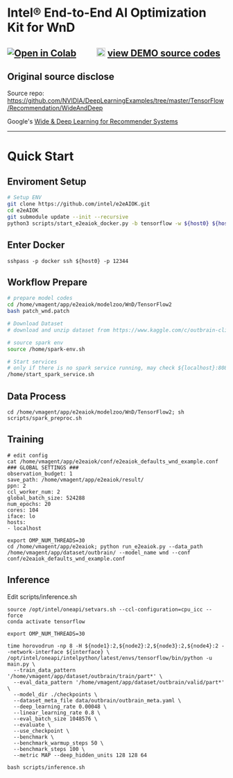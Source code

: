 # Intel® End-to-End AI Optimization Kit for WnD


[![Open in Colab](https://colab.research.google.com/assets/colab-badge.svg)](https://colab.research.google.com/github/intel/e2eAIOK/blob/main/demo/builtin/wnd/WND_DEMO.ipynb)&emsp;&emsp;  <img width="20" height="20" src="https://github.githubassets.com/images/modules/logos_page/GitHub-Mark.png"> [view DEMO source codes](https://github.com/intel/e2eAIOK/blob/main/demo/builtin/wnd/WND_DEMO.ipynb)
---

## Original source disclose
Source repo: https://github.com/NVIDIA/DeepLearningExamples/tree/master/TensorFlow/Recommendation/WideAndDeep

Google's [Wide & Deep Learning for Recommender Systems](https://arxiv.org/abs/1606.07792)

---

# Quick Start
## Enviroment Setup
``` bash
# Setup ENV
git clone https://github.com/intel/e2eAIOK.git
cd e2eAIOK
git submodule update --init --recursive
python3 scripts/start_e2eaiok_docker.py -b tensorflow -w ${host0} ${host1} ${host2} ${host3} --proxy ""
```

## Enter Docker
```
sshpass -p docker ssh ${host0} -p 12344
```

## Workflow Prepare
``` bash
# prepare model codes
cd /home/vmagent/app/e2eaiok/modelzoo/WnD/TensorFlow2
bash patch_wnd.patch

# Download Dataset
# download and unzip dataset from https://www.kaggle.com/c/outbrain-click-prediction/data to /home/vmagent/app/dataset/outbrain/orig

# source spark env
source /home/spark-env.sh

# Start services
# only if there is no spark service running, may check ${localhost}:8080 to confirm
/home/start_spark_service.sh
```

## Data Process
```
cd /home/vmagent/app/e2eaiok/modelzoo/WnD/TensorFlow2; sh scripts/spark_preproc.sh
```

## Training
```
# edit config
cat /home/vmagent/app/e2eaiok/conf/e2eaiok_defaults_wnd_example.conf
### GLOBAL SETTINGS ###
observation_budget: 1
save_path: /home/vmagent/app/e2eaiok/result/
ppn: 2
ccl_worker_num: 2
global_batch_size: 524288
num_epochs: 20
cores: 104
iface: lo
hosts:
- localhost
```

```
export OMP_NUM_THREADS=30
cd /home/vmagent/app/e2eaiok; python run_e2eaiok.py --data_path /home/vmagent/app/dataset/outbrain/ --model_name wnd --conf conf/e2eaiok_defaults_wnd_example.conf 
```

## Inference

Edit scripts/inference.sh
```
source /opt/intel/oneapi/setvars.sh --ccl-configuration=cpu_icc --force
conda activate tensorflow

export OMP_NUM_THREADS=30

time horovodrun -np 8 -H ${node1}:2,${node2}:2,${node3}:2,${node4}:2 --network-interface ${interface} \
/opt/intel/oneapi/intelpython/latest/envs/tensorflow/bin/python -u main.py \
  --train_data_pattern '/home/vmagent/app/dataset/outbrain/train/part*' \
  --eval_data_pattern '/home/vmagent/app/dataset/outbrain/valid/part*' \
  --model_dir ./checkpoints \
  --dataset_meta_file data/outbrain/outbrain_meta.yaml \
  --deep_learning_rate 0.00048 \
  --linear_learning_rate 0.8 \
  --eval_batch_size 1048576 \
  --evaluate \
  --use_checkpoint \
  --benchmark \
  --benchmark_warmup_steps 50 \
  --benchmark_steps 100 \
  --metric MAP --deep_hidden_units 128 128 64
```
`bash scripts/inference.sh`
